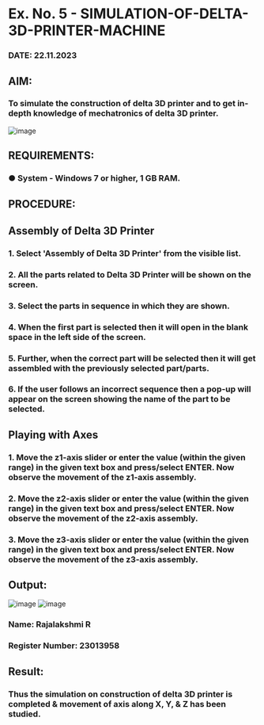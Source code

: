 # Ex. No. 5 - SIMULATION-OF-DELTA-3D-PRINTER-MACHINE

### DATE: 22.11.2023
## AIM:
### To simulate the construction of delta 3D printer and to get in-depth knowledge of mechatronics of delta 3D printer.

![image](https://github.com/Sellakumar1987/Ex.-No.-5---SIMULATION-OF-DELTA-3D-PRINTER-MACHINE/assets/113594316/c784471e-098f-456d-9c1b-e9f0ce56cc9b)

## REQUIREMENTS:
### ●	System - Windows 7 or higher, 1 GB RAM.

## PROCEDURE:

## Assembly of Delta 3D Printer
### 1.	Select 'Assembly of Delta 3D Printer' from the visible list.
### 2.	All the parts related to Delta 3D Printer will be shown on the screen.
### 3.	Select the parts in sequence in which they are shown.
### 4.	When the first part is selected then it will open in the blank space in the left side of the screen.
### 5.	Further, when the correct part will be selected then it will get assembled with the previously selected part/parts.
### 6.	If the user follows an incorrect sequence then a pop-up will appear on the screen showing the name of the part to be selected.

## Playing with Axes
### 1.	Move the z1-axis slider or enter the value (within the given range) in the given text box and press/select ENTER. Now observe the movement of the z1-axis assembly.
### 2.	Move the z2-axis slider or enter the value (within the given range) in the given text box and press/select ENTER. Now observe the movement of the z2-axis assembly.
### 3.	Move the z3-axis slider or enter the value (within the given range) in the given text box and press/select ENTER. Now observe the movement of the z3-axis assembly.


## Output:
![image](https://github.com/Raji1009/Ex.-No.-5---SIMULATION-OF-DELTA-3D-PRINTER-MACHINE/assets/89059861/18eb7505-84a0-4671-b7b2-fae344f0e204)
![image](https://github.com/Raji1009/Ex.-No.-5---SIMULATION-OF-DELTA-3D-PRINTER-MACHINE/assets/89059861/b9622e2c-342f-45b5-a24e-b5f3e61e2ae0)


### Name: Rajalakshmi R
### Register Number: 23013958

## Result: 
### Thus the simulation on construction of delta 3D printer is completed & movement of axis along X, Y, & Z has been studied.
